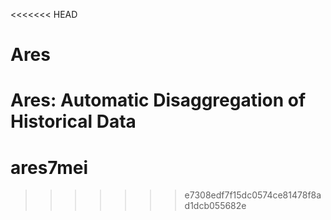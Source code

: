 <<<<<<< HEAD
# Ares
Ares: Automatic Disaggregation of Historical Data
=======
# ares7mei
>>>>>>> e7308edf7f15dc0574ce81478f8ad1dcb055682e
